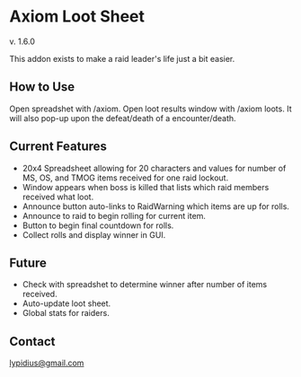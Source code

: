 # Axiom Loot Sheet
v. 1.6.0

This addon exists to make a raid leader's life just a bit easier.

## How to Use
Open spreadshet with /axiom.
Open loot results window with /axiom loots. It will also pop-up upon the defeat/death of a encounter/death.

## Current Features
* 20x4 Spreadsheet allowing for 20 characters and values for number of MS, OS, and TMOG items received for one raid lockout.
* Window appears when boss is killed that lists which raid members received what loot.
* Announce button auto-links to RaidWarning which items are up for rolls.
* Announce to raid to begin rolling for current item.
* Button to begin final countdown for rolls.
* Collect rolls and display winner in GUI.

## Future
* Check with spreadshet to determine winner after number of items received.
* Auto-update loot sheet.
* Global stats for <Axiom> raiders.

## Contact
lypidius@gmail.com